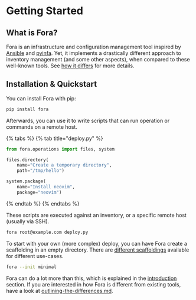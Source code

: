 # Getting Started

## What is Fora?

Fora is an infrastructure and configuration management tool inspired by [Ansible](https://www.ansible.com) and [pyinfa](https://pyinfra.com).
Yet, it implements a drastically different approach to inventory management (and some other aspects), when compared to these well-known tools.
See [how it differs](outlining-the-differences.md#how-is-fora-different-from-existing-tools) for more details.

## Installation & Quickstart

You can install Fora with pip:

```bash
pip install fora
```

Afterwards, you can use it to write scripts that can run operation or commands on a remote host.

{% tabs %}
{% tab title="deploy.py" %}
```python
from fora.operations import files, system

files.directory(
    name="Create a temporary directory",
    path="/tmp/hello")

system.package(
    name="Install neovim",
    package="neovim")
```
{% endtab %}
{% endtabs %}

These scripts are executed against an inventory, or a specific remote host (usually via SSH).

```bash
fora root@example.com deploy.py
```

To start with your own (more complex) deploy, you can have Fora create a scaffolding in an empty directory. There are [different scaffoldings](usage/introduction/#deploy-structure) available for different use-cases.

```bash
fora --init minimal
```

Fora can do a lot more than this, which is explained in the [introduction](usage/introduction/ "mention") section. If you are interested in how Fora is different from existing tools, have a look at [outlining-the-differences.md](outlining-the-differences.md "mention").
